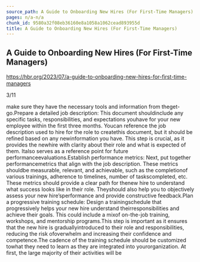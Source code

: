 ```yaml
---
source_path: A Guide to Onboarding New Hires (For First-Time Managers).md
pages: n/a-n/a
chunk_id: 9580a32f08eb36160e8a1058a1062cead893955d
title: A Guide to Onboarding New Hires (For First-Time Managers)
---
```

## A Guide to Onboarding New Hires (For First-Time Managers)

https://hbr.org/2023/07/a-guide-to-onboarding-new-hires-for-ﬁrst-time-managers

3/11

make sure they have the necessary tools and information from theget-go.Prepare a detailed job description: This document shouldinclude any specific tasks, responsibilities, and expectations youhave for your new employee within the first three months. Youcan reference the job description used to hire for the role to createthis document, but it should be refined based on any newinformation you have. This step is crucial, as it provides the newhire with clarity about their role and what is expected of them. Italso serves as a reference point for future performanceevaluations.Establish performance metrics: Next, put together performancemetrics that align with the job description. These metrics shouldbe measurable, relevant, and achievable, such as the completionof various trainings, adherence to timelines, number of taskscompleted, etc. These metrics should provide a clear path for thenew hire to understand what success looks like in their role. Theyshould also help you to objectively assess your new hire’sperformance and provide constructive feedback.Plan a progressive training schedule: Design a trainingschedule that progressively helps your new hire understand theirresponsibilities and achieve their goals. This could include a mixof on-the-job training, workshops, and mentorship programs.This step is important as it ensures that the new hire is graduallyintroduced to their role and responsibilities, reducing the risk ofoverwhelm and increasing their confidence and competence.The cadence of the training schedule should be customized towhat they need to learn as they are integrated into yourorganization. At first, the large majority of their activities will be
